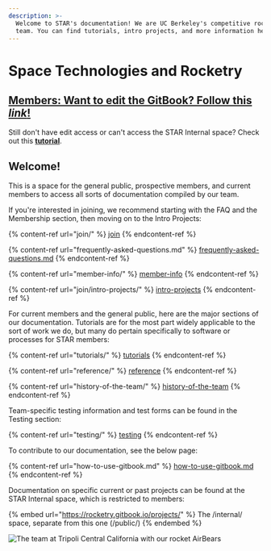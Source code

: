 ```yaml
---
description: >-
  Welcome to STAR's documentation! We are UC Berkeley's competitive rocketry
  team. You can find tutorials, intro projects, and more information here.
---
```


# Space Technologies and Rocketry

## [Members: Want to edit the GitBook? Follow this _**link**_!](https://app.gitbook.com/@rocketry/spaces)

Still don't have edit access or can't access the STAR Internal space? Check out this [**tutorial**](how-to-use-gitbook.md).

## Welcome!

This is a space for the general public, prospective members, and current members to access all sorts of documentation compiled by our team.&#x20;

If you're interested in joining, we recommend starting with the FAQ and the Membership section, then moving on to the Intro Projects:

{% content-ref url="join/" %}
[join](join/)
{% endcontent-ref %}

{% content-ref url="frequently-asked-questions.md" %}
[frequently-asked-questions.md](frequently-asked-questions.md)
{% endcontent-ref %}

{% content-ref url="member-info/" %}
[member-info](member-info/)
{% endcontent-ref %}

{% content-ref url="join/intro-projects/" %}
[intro-projects](join/intro-projects/)
{% endcontent-ref %}

For current members and the general public, here are the major sections of our documentation. Tutorials are for the most part widely applicable to the sort of work we do, but many do pertain specifically to software or processes for STAR members:

{% content-ref url="tutorials/" %}
[tutorials](tutorials/)
{% endcontent-ref %}

{% content-ref url="reference/" %}
[reference](reference/)
{% endcontent-ref %}

{% content-ref url="history-of-the-team/" %}
[history-of-the-team](history-of-the-team/)
{% endcontent-ref %}

Team-specific testing information and test forms can be found in the Testing section:

{% content-ref url="testing/" %}
[testing](testing/)
{% endcontent-ref %}

To contribute to our documentation, see the below page:

{% content-ref url="how-to-use-gitbook.md" %}
[how-to-use-gitbook.md](how-to-use-gitbook.md)
{% endcontent-ref %}

Documentation on specific current or past projects can be found at the STAR Internal space, which is restricted to members:

{% embed url="https://rocketry.gitbook.io/projects/" %}
The /internal/ space, separate from this one (/public/)
{% endembed %}

![The team at Tripoli Central California with our rocket AirBears](.gitbook/assets/star.jpeg)
